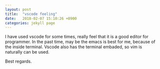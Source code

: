 ```yaml
---
layout: post
title:  "vscode feeling"
date:   2018-02-07 15:10:26 +0900
categories: jekyll page
---
```

I have used vscode for some times, really feel that it is a good editor for programmer.
In the past time, may be the emacs is best for me, because of the inside terminal.
Vscode also has the terminal embaded, so vim is naturally can be used.

Best regards.
